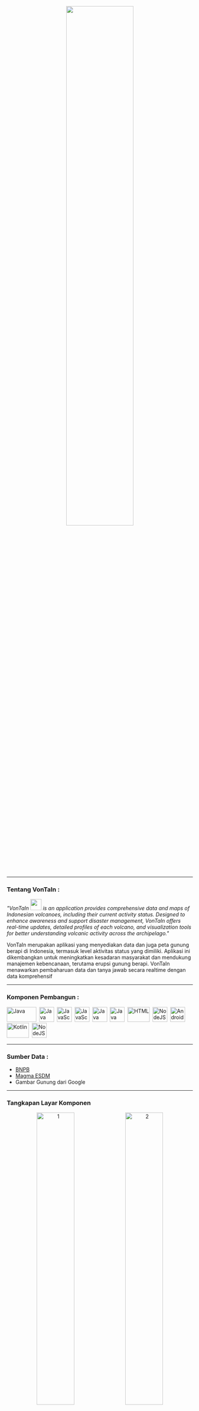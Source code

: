 <div align="center">
  <img src="img/logo.png"  width="60%"/>
</div>

---

### Tentang VonTaIn :
*"VonTaIn <img src="https://media.giphy.com/media/v1.Y2lkPTc5MGI3NjExYnB2Ym15bmFvajN2MW1sMnhqcTNjdmJqbjQ4dXVmZnh2aDFkYWo1byZlcD12MV9zdGlja2Vyc19zZWFyY2gmY3Q9cw/F7HoYLHtf7Qo8/giphy.gif" width="30"> is an application provides 
            comprehensive data and maps of Indonesian volcanoes, including their current activity status. 
            Designed to enhance awareness and support disaster management, VonTaIn offers real-time updates, 
            detailed profiles of each volcano, and visualization tools for better 
            understanding volcanic activity across the archipelago."*

VonTaIn merupakan aplikasi yang menyediakan data dan juga peta gunung berapi di Indonesia, termasuk level aktivitas status yang dimiliki. Aplikasi ini dikembangkan untuk meningkatkan kesadaran masyarakat dan mendukung manajemen kebencanaan, terutama erupsi gunung berapi. VonTaIn menawarkan pembaharuan data dan tanya jawab secara realtime dengan data komprehensif 

---

### Komponen Pembangun :
<div>
  <img src="https://miro.medium.com/v2/resize:fit:1400/0*Pk7FY6epy4BnOGei" title="Leaflet" alt="Java" width="80" height="40"/>&nbsp;
  <img src="https://cdn.jsdelivr.net/gh/devicons/devicon/icons/vscode/vscode-original.svg" title="VScode" alt="Java" width="40" height="40"/>&nbsp;
  <img src="https://cdn.jsdelivr.net/gh/devicons/devicon/icons/javascript/javascript-original.svg" title="JavaScript" alt="JavaScript" width="40" height="40"/>&nbsp;
  <img src="https://cdn.jsdelivr.net/gh/devicons/devicon/icons/json/json-original.svg" title="JSON" alt="JavaScript" width="40" height="40"/>&nbsp;
  <img src="https://seeklogo.com/images/F/font-awesome-logo-3010FE2434-seeklogo.com.png" title="Fontawesome" alt="Java" width="40" height="40"/>&nbsp;
  <img src="https://cdn.jsdelivr.net/gh/devicons/devicon/icons/react/react-original.svg" title="React" alt="Java" width="40" height="40"/>&nbsp; 
  <img src="https://cdn.jsdelivr.net/gh/devicons/devicon/icons/vercel/vercel-original-wordmark.svg" title="Vercel" alt="HTML" width="60" height="40"/>&nbsp;
   <img src="https://cdn.jsdelivr.net/gh/devicons/devicon/icons/nodejs/nodejs-original-wordmark.svg" title="NodeJS" alt="NodeJS" width="40" height="40"/>&nbsp;
  <img src="https://cdn.jsdelivr.net/gh/devicons/devicon/icons/androidstudio/androidstudio-original.svg" title="JavaScript" alt="Android Studio" width="40" height="40"/>&nbsp;
  <img src="https://cdn.jsdelivr.net/gh/devicons/devicon/icons/kotlin/kotlin-original-wordmark.svg" title="JavaScript" alt="Kotlin" width="60" height="40"/>&nbsp;
  <img src="https://cdn.jsdelivr.net/gh/devicons/devicon/icons/ionic/ionic-original.svg" title="React" alt="NodeJS" width="40" height="40"/>&nbsp;
</div>

---

### Sumber Data :
- [BNPB](https://www.bnpb.go.id/)
- [Magma ESDM](https://magma.esdm.go.id/)
- Gambar Gunung dari Google

---

### Tangkapan Layar Komponen
<div align="center">
  <img src="img/1.png" alt="1" width="45%" style="margin-right: 10px;"/>
  <img src="img/2.png" alt="2" width="45%"/>
</div>
</br>
<div align="center">
  <img src="img/3.png" alt="3" width="45%" style="margin-right: 10px;"/>
  <img src="img/4.png" alt="4" width="45%"/>
</div>
</br>
<div align="center">
  <img src="img/5.png" alt="5" width="45%" style="margin-right: 10px;"/>
  <img src="img/6.png" alt="6" width="45%"/>
</div>
</br>
<div align="center">
  <img src="img/7.png" alt="7" width="45%" style="margin-right: 10px;"/>
  <img src="img/8.png" alt="8" width="45%"/>
</div>
</br>
<div align="center">
  <img src="img/9.png" alt="9" width="45%" style="margin-right: 10px;"/>
  <img src="img/10.png" alt="10" width="45%"/>
</div>
</br>
<div align="center">
  <img src="img/11.png" alt="11" width="45%" style="margin-right: 10px;"/>
  <img src="img/12.png" alt="12" width="45%"/>
</div>

---

### Demonstrasi
[![YouTube](https://img.shields.io/badge/YouTube-FF0000?style=for-the-badge&logo=youtube&logoColor=white)](https://youtu.be/SrZr_5oaU2A)
[![Google Drive](https://img.shields.io/badge/Google%20Drive-4285F4?style=for-the-badge&logo=googledrive&logoColor=white)](https://drive.google.com/file/d/1c1mPEVL_SOL93B_gdP6xB75EPtAFpKUe/view?usp=sharing)
